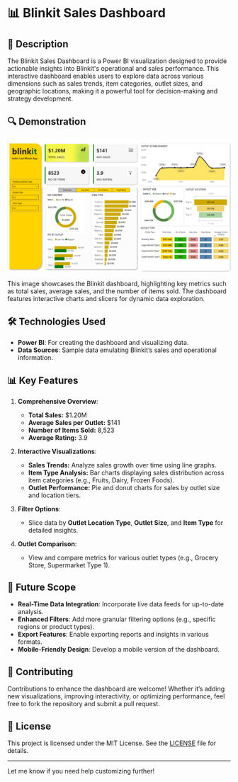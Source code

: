 # 📊 Blinkit Sales Dashboard

## 📝 Description

The Blinkit Sales Dashboard is a Power BI visualization designed to provide actionable insights into Blinkit's operational and sales performance. This interactive dashboard enables users to explore data across various dimensions such as sales trends, item categories, outlet sizes, and geographic locations, making it a powerful tool for decision-making and strategy development.

## 🔍 Demonstration

![Blinkit Sales Dashboard](./powerbi.png)

This image showcases the Blinkit dashboard, highlighting key metrics such as total sales, average sales, and the number of items sold. The dashboard features interactive charts and slicers for dynamic data exploration.

## 🛠️ Technologies Used

- **Power BI**: For creating the dashboard and visualizing data.
- **Data Sources**: Sample data emulating Blinkit’s sales and operational information.

## 📊 Key Features

1. **Comprehensive Overview**:
   - **Total Sales:** $1.20M
   - **Average Sales per Outlet:** $141
   - **Number of Items Sold:** 8,523
   - **Average Rating:** 3.9

2. **Interactive Visualizations**:
   - **Sales Trends:** Analyze sales growth over time using line graphs.
   - **Item Type Analysis:** Bar charts displaying sales distribution across item categories (e.g., Fruits, Dairy, Frozen Foods).
   - **Outlet Performance:** Pie and donut charts for sales by outlet size and location tiers.

3. **Filter Options**:
   - Slice data by **Outlet Location Type**, **Outlet Size**, and **Item Type** for detailed insights.

4. **Outlet Comparison**:
   - View and compare metrics for various outlet types (e.g., Grocery Store, Supermarket Type 1).

## 🚀 Future Scope

- **Real-Time Data Integration**: Incorporate live data feeds for up-to-date analysis.
- **Enhanced Filters**: Add more granular filtering options (e.g., specific regions or product types).
- **Export Features**: Enable exporting reports and insights in various formats.
- **Mobile-Friendly Design**: Develop a mobile version of the dashboard.

## 🤝 Contributing

Contributions to enhance the dashboard are welcome! Whether it’s adding new visualizations, improving interactivity, or optimizing performance, feel free to fork the repository and submit a pull request.

## 📄 License

This project is licensed under the MIT License. See the [LICENSE](LICENSE) file for details.

---

Let me know if you need help customizing further!

